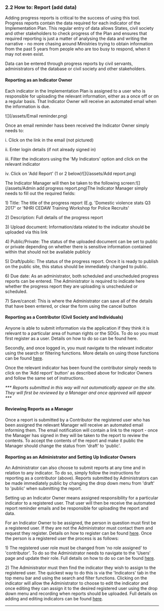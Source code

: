 ### 2.2 How to: Report \(add data\)

Adding progress reports is critical to the success of using this tool. Progress reports contain the data required for each indicator of the Implementation Plan. This regular entry of data allows States, civil society and other stakeholders to check progress of the Plan and ensures that required reporting is just a matter of analysing the data and writing the narrative - no more chasing around Ministries trying to obtain information from the past 5 years from people who are too busy to respond, when it may not even exist.

Data can be entered through progress reports by civil servants, administrators of the database or civil society and other stakeholders.

#### **Reporting as an Indicator Owner**

Each indicator in the Implementation Plan is assigned to a user who is responsible for uploading the relevant information, either as a once off or on a regular basis. That Indicator Owner will receive an automated email when the information is due.

![](/assets/Email reminder.png)

Once an email reminder hass been received the Indicator Owner simply needs to:

i. Click on the link in the email \(not pictured\)

ii. Enter login details \(if not already signed in\)

iii. Filter the indicators using the 'My Indicators' option and click on the relevant indicator

iv. Click on 'Add Report' \(1 or 2 below\)![](/assets/Add report.png)

The Indicator Manager will then be taken to the following screen:![](/assets/Admin add progress report.png)The Indicator Manager simply needs to fill out the required fields:

1\) Title: The title of the progress report \(E.g. 'Domestic violence stats Q3 2017' or 'NHRI CEDAW Training Workshop for Police Recruits'

2\) Description: Full details of the progress report

3\) Upload document: Information/data related to the indicator should be uploaded via this link

4\) Public/Private: The status of the uploaded document can be set to public or private depending on whether there is sensitive information contained within that should not be available publicly

5\) Draft/public: The status of the progress report. Once it is ready to publish on the public site, this status should be immediately changed to public.

6\) Due date: As an administrator, both scheduled and unscheduled progress reports can be entered. The Administrator is required to indicate here whether the progress report they are uploading is unscheduled or scheduled.

7\) Save/cancel: This is where the Administrator can save all of the details that have been entered, or clear the form using the cancel button

#### Reporting as a Contributor \(Civil Society and Individuals\)

Anyone is able to submit information via the application if they think it is relevant to a particular area of human rights or the SDGs. To do so you must first register as a user. Details on how to do so can be found here.

Secondly, and once logged in, you must navigate to the relevant indicator using the search or filtering functions. More details on using those functions can be found [here](/howto/filter-and-search.md).

Once the relevant indicator has been found the contributor simply needs to click on the 'Add report' button' as described above for Indicator Owners and follow the same set of instructions.

_\*\*\* Reports submitted in this way will not automatically appear on the site. They will first be reviewed by a Manager and once approved will appear \*\*\*_

#### Reviewing Reports as a Manager

Once a report is submitted by a Contributor the registered user who has been assigned the relevant Manager will receive an automated email informing them. The email notification will contain a link to the report - once the Manager has signed in they will be taken to the report to review the contents. To accept the contents of the report and make it public the Manager should change the status from 'draft' to 'public'. 

#### Reporting as an Administrator and Setting Up Indicator Owners

An Administrator can also choose to submit reports at any time and in relation to any indicator. To do so, simply follow the instructions for reporting as a contributor \(above\). Reports submitted by Administrators can be made immediately public by  changing the drop down menu from 'draft' to 'public' when submitting the report. 

Setting up an Indicator Owner means assigned responsibility for a particular indicator to a registered user. That user will then be receive the automated report reminder emails and be responsible for uploading the report and data. 

For an Indicator Owner to be assigned, the person in question must first be a registered user. If they are not the Administrator must contact them and request they register. Details on how to register can be found [here](/howto/register.md). Once the person is a registered user the process is as follows:

1\) The registered user role must be changed from 'no role assigned' to 'contributor'. To do so the Administrator needs to navigate to the 'Users' page and update their role. Full details on how to do so can be found [here](/members/users-admin.md). 

2\) The Administrator must then find the indicator they wish to assign to the registered user. The quickest way to do this is via the 'Indicators' tab in the top menu bar and using the search and filter functions. Clicking on the indicator will allow the Administrator to choose to edit the indicator and once editing they can assign it to the desired registered user using the drop down menu and recording when reports should be uploaded. Full details on adding and editing indicators can be found [here](/members/indicators.md). 

---



